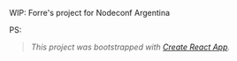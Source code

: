 
WIP: Forre's project for Nodeconf Argentina

PS:
> *This project was bootstrapped with [Create React App](https://github.com/facebookincubator/create-react-app).*
